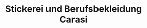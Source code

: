 ---
title: "Stickerei und Berufsbekleidung Carasi"
url: /dortmund/stickerei-und-berufsbekleidung-carasi/
shop: Kleidung
---